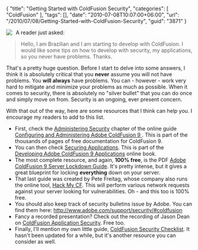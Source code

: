 {
	"title": "Getting Started with ColdFusion Security",
	"categories": [
		"ColdFusion"
	],
	"tags": [],
	"date": "2010-07-08T10:07:00+06:00",
	"url": "/2010/07/08/Getting-Started-with-ColdFusion-Security",
	"guid": "3871"
}

<img src="https://static.raymondcamden.com/images/cfjedi/security.jpg" align="left" style="margin-right: 10px"/> A reader just asked:

<blockquote>
Hello, I am Brazilian and I am starting to develop with ColdFusion. I would like some tips on how to develop with security, my applications, so you never have problems. Thanks.
<br/>
</blockquote>

That's a pretty huge question. Before I start to delve into some answers, I think it is absolutely critical that you <b>never</b> assume you will not have problems. You <b>will always</b> have problems. You can - however - work very hard to mitigate and minimize your problems as much as possible. When it comes to security, there is absolutely no "silver bullet" that you can do once and simply move on from. Security is an ongoing, ever present concern. 

With that out of the way, here are some resources that I think can help you. I encourage my readers to add to this list. 

<ul>
<li>First, check the <a href="http://help.adobe.com/en_US/ColdFusion/9.0/Admin/WSc3ff6d0ea77859461172e0811cbf364104-7ff2.html">Administering Security</a> chapter of the online guide <a href="http://help.adobe.com/en_US/ColdFusion/9.0/Admin/index.html">Configuring and Administering Adobe ColdFusion 9 </a>. This is part of the thousands of pages of free documentation for ColdFusion 9.
<li>You can then check <a href="http://help.adobe.com/en_US/ColdFusion/9.0/Developing/WSc3ff6d0ea77859461172e0811cbec22c24-7e34.html">Securing Applications</a>. This is part of the <a href="http://help.adobe.com/en_US/ColdFusion/9.0/Developing/index.html">Developing Adobe ColdFusion 9 Applications</a> online book.
<li>The most complete resource, and again, <b>100% free</b>, is the PDF <a href="http://www.adobe.com/products/coldfusion/whitepapers/pdf/91025512_cf9_lockdownguide_wp_ue.pdf">Adobe ColdFusion 9 Server Lockdown Guide</a>. It's pretty intense, but it gives a great blueprint for locking <b>everything</b> down on your server. 
<li>That last guide was created by Pete Freitag, whose company also runs the online tool, <a href="http://hackmycf.com/">Hack My CF</a>. This will perform various network requests against your server looking for vulnerabilities. Oh - and this too is 100% free. 
<li>You should also keep track of security bulletins issue by Adobe. You can find them here: <a href="http://www.adobe.com/support/security/#coldfusion">http://www.adobe.com/support/security/#coldfusion</a>
<li>Fancy a recorded presentation? Check out the recording of Jason Dean on <a href="http://adobechats.adobe.acrobat.com/p90448467/">ColdFusion Application Security</a>. Free too. 
<li>Finally, I'll mention my own little guide, <a href="http://www.raymondcamden.com/coldfusionsecuritychecklist.cfm">ColdFusion Security Checklist</a>. It hasn't been updated for a while, but it's another resource you can consider as well.
</ul>